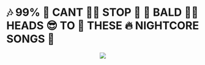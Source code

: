  #  🎶 99% 💯 CANT 🙅‍♀️ STOP 🛑 🔨 BALD 👨‍🦲 HEADS 😎 TO 🗾 THESE 🔥 NIGHTCORE  SONGS  🤘

<p align="center">
  <img src="https://media.discordapp.net/attachments/615075756434915349/966842048273592360/unknown.png" />
</p>
